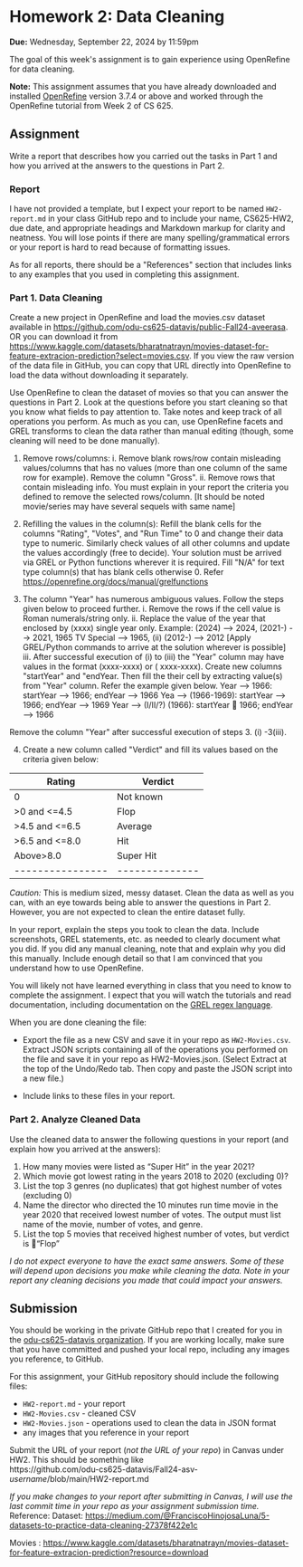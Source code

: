 # Homework 2: Data Cleaning

**Due:** Wednesday, September 22, 2024 by 11:59pm  

The goal of this week's assignment is to gain experience using OpenRefine for data cleaning.  

**Note:** This assignment assumes that you have already downloaded and installed [OpenRefine](https://openrefine.org) version 3.7.4 or above and worked through the OpenRefine tutorial from Week 2 of CS 625.

## Assignment

Write a report that describes how you carried out the tasks in Part 1 and how you arrived at the answers to the questions in Part 2.

### Report

I have not provided a template, but I expect your report to be named `HW2-report.md` in your class GitHub repo and to include your name, CS625-HW2, due date, and appropriate headings and Markdown markup for clarity and neatness. You will lose points if there are many spelling/grammatical errors or your report is hard to read because of formatting issues.

As for all reports, there should be a "References" section that includes links to any examples that you used in completing this assignment.

### Part 1. Data Cleaning

Create a new project in OpenRefine and load the movies.csv dataset available in <https://github.com/odu-cs625-datavis/public-Fall24-aveerasa>. OR you can download it from <https://www.kaggle.com/datasets/bharatnatrayn/movies-dataset-for-feature-extracion-prediction?select=movies.csv>. If you view the raw version of the data file in GitHub, you can copy that URL directly into OpenRefine to load the data without downloading it separately.

Use OpenRefine to clean the dataset of movies so that you can answer the questions in Part 2. Look at the questions before you start cleaning so that you know what fields to pay attention to. Take notes and keep track of all operations you perform. As much as you can, use OpenRefine facets and GREL transforms to clean the data rather than manual editing (though, some cleaning will need to be done manually).
1.	Remove rows/columns:
i.	Remove blank rows/row contain misleading values/columns that has no values (more than one column of the same row for example). Remove the column "Gross".
ii.	Remove rows that contain misleading info. You must explain in your report the criteria you defined to remove the selected rows/column. [It should be noted movie/series may have several sequels with same name]


2.	Refilling the values in the column(s):
Refill the blank cells for the columns "Rating", "Votes", and "Run Time" to 0 and change their data type to numeric. Similarly check values of all other columns and update the values accordingly (free to decide). Your solution must be arrived via GREL or Python functions wherever it is required.  Fill "N/A" for text type column(s) that has blank cells otherwise 0. 
Refer <https://openrefine.org/docs/manual/grelfunctions>


3.	The column "Year" has numerous ambiguous values. Follow the steps given below to proceed further.
i.	Remove the rows if the cell value is Roman numerals/string only. 
ii.	Replace the value of the year that enclosed by (xxxx) single year only. Example: (2024) --> 2024, (2021-) --> 2021, 1965 TV Special --> 1965, (ii) (2012-) --> 2012 [Apply GREL/Python commands to arrive at the solution wherever is possible]
iii.	After successful execution of (i) to (iii) the "Year" column may have values in the format (xxxx-xxxx) or (<roman letter> xxxx-xxxx).  Create new columns  "startYear" and "endYear. Then fill the their cell by extracting value(s) from "Year" column. Refer the example given below.
 Year --> 1966:  startYear --> 1966; endYear --> 1966
 Yea --> (1966-1969): startYear --> 1966; endYear --> 1969
Year --> (I/II/?) (1966): startYear  1966; endYear --> 1966

Remove the column "Year" after successful execution of steps 3. (i) -3(iii). 


4.	Create a new column called "Verdict" and fill its values based on the criteria given below:

|   Rating       |  Verdict     |
|----------------|--------------|
| 0              |  Not known   |
|>0 and <=4.5    |    Flop      |
|>4.5 and <=6.5  |   Average    |
|>6.5 and <=8.0  |     Hit      |
| Above>8.0      |   Super Hit  |
|----------------|--------------|

*Caution:* This is medium sized, messy dataset.  Clean the data as well as you can, with an eye towards being able to answer the questions in Part 2. However, you are not expected to clean the entire dataset fully.

In your report, explain the steps you took to clean the data. Include screenshots, GREL statements, etc. as needed to clearly document what you did. If you did any manual cleaning, note that and explain why you did this manually. Include enough detail so that I am convinced that you understand how to use OpenRefine.

You will likely not have learned everything in class that you need to know to complete the assignment. I expect that you will watch the tutorials and read documentation, including documentation on the [GREL regex language](https://openrefine.org/docs/manual/grel).

When you are done cleaning the file:

* Export the file as a new CSV and save it in your repo as `HW2-Movies.csv`.
Extract JSON scripts containing all of the operations you performed on the file and save it in your repo as HW2-Movies.json. (Select Extract at the top of the Undo/Redo tab. Then copy and paste the JSON script into a new file.)

* Include links to these files in your report.

### Part 2. Analyze Cleaned Data

Use the cleaned data to answer the following questions in your report (and explain how you arrived at the answers):

1.	How many movies were listed as “Super Hit” in the year 2021?
2.	Which movie got lowest rating in the years 2018 to 2020 (excluding 0)?
3.	List the top 3 genres (no duplicates) that got highest number of votes (excluding 0)
4.	Name the director who directed the 10 minutes run time movie in the year 2020 that received lowest number of votes. The output must list name of the movie, number of votes, and genre. 
5.	List the top 5 movies that received highest number of votes, but verdict is “Flop” 


*I do not expect everyone to have the exact same answers. Some of these will depend upon decisions you make while cleaning the data. Note in your report any cleaning decisions you made that could impact your answers.*

## Submission

You should be working in the private GitHub repo that I created for you in the [odu-cs625-datavis organization](https://github.com/odu-cs625-datavis/).  If you are working locally, make sure that you have committed and pushed your local repo, including any images you reference, to GitHub. 

For this assignment, your GitHub repository should include the following files:

* `HW2-report.md` - your report
* `HW2-Movies.csv` - cleaned CSV
* `HW2-Movies.json` - operations used to clean the data in JSON format
*  any images that you reference in your report

Submit the URL of your report (*not the URL of your repo*) in Canvas under HW2. This should be something like  
https<nolink>://github.com/odu-cs625-datavis/Fall24-asv-*username*/blob/main/HW2-report.md

*If you make changes to your report after submitting in Canvas, I will use the last commit time in your repo as your assignment submission time.*
Reference:
Dataset: 
https://medium.com/@FranciscoHinojosaLuna/5-datasets-to-practice-data-cleaning-27378f422e1c 

Movies : https://www.kaggle.com/datasets/bharatnatrayn/movies-dataset-for-feature-extracion-prediction?resource=download 
